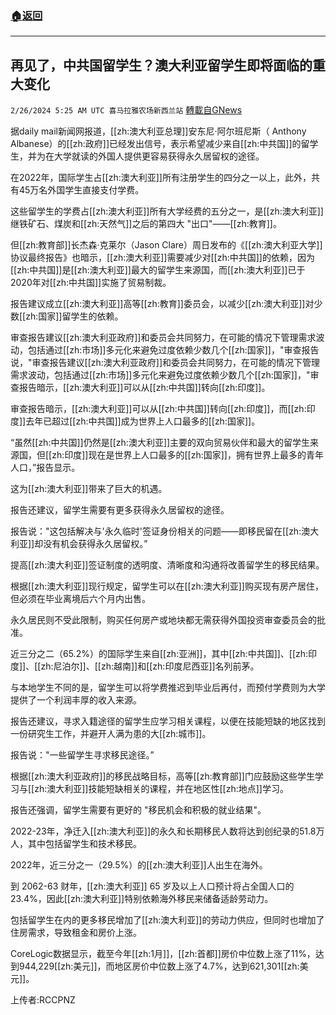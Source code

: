 ###  [:house:返回](README.md)
---


## 再见了，中共国留学生？澳大利亚留学生即将面临的重大变化
`2/26/2024 5:25 AM UTC 喜马拉雅农场新西兰站` [轉載自GNews](https://gnews.org/articles/2341138)

据daily mail新闻网报道，[[zh:澳大利亚总理]]安东尼·阿尔班尼斯（ Anthony Albanese）的[[zh:政府]]已经发出信号，表示希望减少来自[[zh:中共国]]的留学生，并为在大学就读的外国人提供更容易获得永久居留权的途径。

在2022年，国际学生占[[zh:澳大利亚]]所有注册学生的四分之一以上，此外，共有45万名外国学生直接支付学费。

这些留学生的学费占[[zh:澳大利亚]]所有大学经费的五分之一，是[[zh:澳大利亚]]继铁矿石、煤炭和[[zh:天然气]]之后的第四大 "出口"——[[zh:教育]]。

但[[zh:教育部]]长杰森·克莱尔（Jason Clare）周日发布的《[[zh:澳大利亚大学]]协议最终报告》也暗示，[[zh:澳大利亚]]需要减少对[[zh:中共国]]的依赖，因为[[zh:中共国]]是[[zh:澳大利亚]]最大的留学生来源国，而[[zh:澳大利亚]]已于2020年对[[zh:中共国]]实施了贸易制裁。

报告建议成立[[zh:澳大利亚]]高等[[zh:教育]]委员会，以减少[[zh:澳大利亚]]对少数[[zh:国家]]留学生的依赖。

审查报告建议[[zh:澳大利亚政府]]和委员会共同努力，在可能的情况下管理需求波动，包括通过[[zh:市场]]多元化来避免过度依赖少数几个[[zh:国家]]，"审查报告说，"审查报告建议[[zh:澳大利亚政府]]和委员会共同努力，在可能的情况下管理需求波动，包括通过[[zh:市场]]多元化来避免过度依赖少数几个[[zh:国家]]，"审查报告暗示，[[zh:澳大利亚]]可以从[[zh:中共国]]转向[[zh:印度]]。

审查报告暗示，[[zh:澳大利亚]]可以从[[zh:中共国]]转向[[zh:印度]]，而[[zh:印度]]去年已超过[[zh:中共国]]成为世界上人口最多的[[zh:国家]]。

“虽然[[zh:中共国]]仍然是[[zh:澳大利亚]]主要的双向贸易伙伴和最大的留学生来源国，但[[zh:印度]]现在是世界上人口最多的[[zh:国家]]，拥有世界上最多的青年人口，”报告显示。

这为[[zh:澳大利亚]]带来了巨大的机遇。

报告还建议，留学生需要有更多获得永久居留权的途径。

报告说："这包括解决与'永久临时'签证身份相关的问题——即移民留在[[zh:澳大利亚]]却没有机会获得永久居留权。”

提高[[zh:澳大利亚]]签证制度的透明度、清晰度和沟通将改善留学生的移民结果。

根据[[zh:澳大利亚]]现行规定，留学生可以在[[zh:澳大利亚]]购买现有房产居住，但必须在毕业离境后六个月内出售。

永久居民则不受此限制，购买任何房产或地块都无需获得外国投资审查委员会的批准。

近三分之二（65.2%）的国际学生来自[[zh:亚洲]]，其中[[zh:中共国]]、[[zh:印度]]、[[zh:尼泊尔]]、[[zh:越南]]和[[zh:印度尼西亚]]名列前茅。

与本地学生不同的是，留学生可以将学费推迟到毕业后再付，而预付学费则为大学提供了一个利润丰厚的收入来源。

报告还建议，寻求入籍途径的留学生应学习相关课程，以便在技能短缺的地区找到一份研究生工作，并避开人满为患的大[[zh:城市]]。

报告说："一些留学生寻求移民途径。”

根据[[zh:澳大利亚政府]]的移民战略目标，高等[[zh:教育部]]门应鼓励这些学生学习与[[zh:澳大利亚]]技能短缺相关的课程，并在地区性[[zh:地点]]学习。

报告还强调，留学生需要有更好的 "移民机会和积极的就业结果"。

2022-23年，净迁入[[zh:澳大利亚]]的永久和长期移民人数将达到创纪录的51.8万人，其中包括留学生和技术移民。

2022年，近三分之一（29.5%）的[[zh:澳大利亚]]人出生在海外。

到 2062-63 财年，[[zh:澳大利亚]] 65 岁及以上人口预计将占全国人口的 23.4%，因此[[zh:澳大利亚]]特别依赖海外移民来储备适龄劳动力。

包括留学生在内的更多移民增加了[[zh:澳大利亚]]的劳动力供应，但同时也增加了住房需求，导致租金和房价上涨。

CoreLogic数据显示，截至今年[[zh:1月]]，[[zh:首都]]房价中位数上涨了11%，达到944,229[[zh:美元]]，而地区房价中位数上涨了4.7%，达到621,301[[zh:美元]]。

上传者:RCCPNZ
